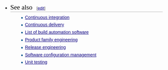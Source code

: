 * <h2 style="color: black; font-weight: normal; margin-top: 1em; margin-bottom: 0.25em; overflow: hidden; padding: 0px; border-bottom-width: 1px; border-bottom-style: solid; border-bottom-color: rgb(170, 170, 170); font-size: 1.5em; font-family: 'Linux Libertine', Georgia, Times, serif; line-height: 1.3; background-image: none; background-attachment: initial; background-size: initial; background-origin: initial; background-clip: initial; background-position: initial; background-repeat: initial;"><span class="mw-headline" id="See_also">See also</span><span class="mw-editsection" style="-webkit-user-select: none; font-size: small; margin-left: 1em; vertical-align: baseline; line-height: 1em; display: inline-block; white-space: nowrap; unicode-bidi: -webkit-isolate; font-family: sans-serif;"><span class="mw-editsection-bracket" style="margin-right: 0px; color: rgb(85, 85, 85); margin-left: 0px;">[</span><a href="https://en.wikipedia.org/w/index.php?title=Build_automation&amp;action=edit&amp;section=8" title="Edit section: See also" style="color: rgb(11, 0, 128); background: none;">edit</a><span class="mw-editsection-bracket" style="margin-left: 0px; color: rgb(85, 85, 85); margin-right: 0px;">]</span></span></h2><ul style="margin-top: 0.3em; margin-bottom: 0px; margin-left: 1.6em; list-style-image: url(data:image/svg+xml,%3C%3Fxml%20version%3D%221.0%22%20encoding%3D%22UTF-8%22%3F%3E%0A%3Csvg%20xmlns%3D%22http%3A%2F%2Fwww.w3.org%2F2000%2Fsvg%22%20version%3D%221.1%22%20width%3D%225%22%20height%3D%2213%22%3E%0A%3Ccircle%20cx%3D%222.5%22%20cy%3D%229.5%22%20r%3D%222.5%22%20fill%3D%22%2300528c%22%2F%3E%0A%3C%2Fsvg%3E%0A); color: rgb(37, 37, 37); font-family: sans-serif; line-height: 22.3999996185303px;"><li style="margin-bottom: 0.1em;"><a href="https://en.wikipedia.org/wiki/Continuous_integration" title="Continuous integration" style="color: rgb(11, 0, 128); background: none;">Continuous integration</a></li><li style="margin-bottom: 0.1em;"><a href="https://en.wikipedia.org/wiki/Continuous_delivery" title="Continuous delivery" style="color: rgb(11, 0, 128); background: none;">Continuous delivery</a></li><li style="margin-bottom: 0.1em;"><a href="https://en.wikipedia.org/wiki/List_of_build_automation_software" title="List of build automation software" style="color: rgb(11, 0, 128); background: none;">List of build automation software</a></li><li style="margin-bottom: 0.1em;"><a href="https://en.wikipedia.org/wiki/Product_family_engineering" title="Product family engineering" style="color: rgb(11, 0, 128); background: none;">Product family engineering</a></li><li style="margin-bottom: 0.1em;"><a href="https://en.wikipedia.org/wiki/Release_engineering" title="Release engineering" style="color: rgb(11, 0, 128); background: none;">Release engineering</a></li><li style="margin-bottom: 0.1em;"><a href="https://en.wikipedia.org/wiki/Software_configuration_management" title="Software configuration management" style="color: rgb(11, 0, 128); background: none;">Software configuration management</a></li><li style="margin-bottom: 0.1em;"><a href="https://en.wikipedia.org/wiki/Unit_testing" title="Unit testing" style="color: rgb(11, 0, 128); background: none;">Unit testing</a></li></ul>
